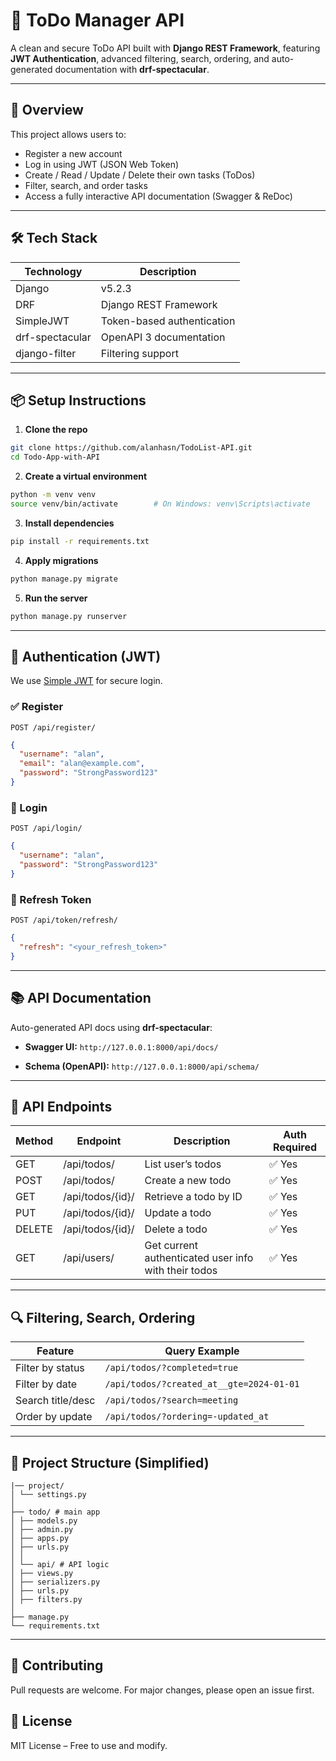 # 📝 ToDo Manager API

A clean and secure ToDo API built with **Django REST Framework**, featuring **JWT Authentication**, advanced filtering, search, ordering, and auto-generated documentation with **drf-spectacular**.

---

## 🚀 Overview

This project allows users to:

- Register a new account
- Log in using JWT (JSON Web Token)
- Create / Read / Update / Delete their own tasks (ToDos)
- Filter, search, and order tasks
- Access a fully interactive API documentation (Swagger & ReDoc)

---

## 🛠️ Tech Stack

| Technology | Description                |
|------------|----------------------------|
| Django     | v5.2.3                     |
| DRF        | Django REST Framework      |
| SimpleJWT  | Token-based authentication |
| drf-spectacular | OpenAPI 3 documentation |
| django-filter | Filtering support         |

---

## 📦 Setup Instructions

1. **Clone the repo**  
```bash
git clone https://github.com/alanhasn/TodoList-API.git
cd Todo-App-with-API
````

2. **Create a virtual environment**

```bash
python -m venv venv
source venv/bin/activate        # On Windows: venv\Scripts\activate
```

3. **Install dependencies**

```bash
pip install -r requirements.txt
```

4. **Apply migrations**

```bash
python manage.py migrate
```

5. **Run the server**

```bash
python manage.py runserver
```

---

## 🔐 Authentication (JWT)

We use [Simple JWT](https://django-rest-framework-simplejwt.readthedocs.io/) for secure login.

### ✅ Register

`POST /api/register/`

```json
{
  "username": "alan",
  "email": "alan@example.com",
  "password": "StrongPassword123"
}
```

### 🔑 Login

`POST /api/login/`

```json
{
  "username": "alan",
  "password": "StrongPassword123"
}
```

### 🔁 Refresh Token

`POST /api/token/refresh/`

```json
{
  "refresh": "<your_refresh_token>"
}
```

---

## 📚 API Documentation

Auto-generated API docs using **drf-spectacular**:

* **Swagger UI:**
  `http://127.0.0.1:8000/api/docs/`

* **Schema (OpenAPI):**
  `http://127.0.0.1:8000/api/schema/`

---

## 🧪 API Endpoints

| Method | Endpoint         | Description                                          | Auth Required |
| ------ | ---------------- | ---------------------------------------------------- | ------------- |
| GET    | /api/todos/      | List user’s todos                                    | ✅ Yes         |
| POST   | /api/todos/      | Create a new todo                                    | ✅ Yes         |
| GET    | /api/todos/{id}/ | Retrieve a todo by ID                                | ✅ Yes         |
| PUT    | /api/todos/{id}/ | Update a todo                                        | ✅ Yes         |
| DELETE | /api/todos/{id}/ | Delete a todo                                        | ✅ Yes         |
| GET    | /api/users/      | Get current authenticated user info with their todos | ✅ Yes         |

---

## 🔍 Filtering, Search, Ordering

| Feature           | Query Example                            |
| ----------------- | ---------------------------------------- |
| Filter by status  | `/api/todos/?completed=true`             |
| Filter by date    | `/api/todos/?created_at__gte=2024-01-01` |
| Search title/desc | `/api/todos/?search=meeting`             |
| Order by update   | `/api/todos/?ordering=-updated_at`       |

---

## 📂 Project Structure (Simplified)

```
|── project/
│ └── settings.py
│
├── todo/ # main app
│ ├── models.py
│ ├── admin.py
│ ├── apps.py
│ ├── urls.py 
│ │
│ └── api/ # API logic 
│ ├── views.py
│ ├── serializers.py
│ ├── urls.py 
│ ├── filters.py
│
├── manage.py
└── requirements.txt
```

---

## 🤝 Contributing

Pull requests are welcome. For major changes, please open an issue first.



## 📃 License

MIT License – Free to use and modify.
